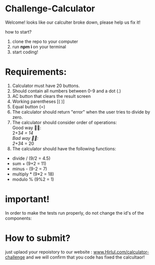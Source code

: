 # Challenge-Calculator

Welcome!
looks like our calculter broke down, please help us fix it!

how to start?

1. clone the repo to your computer
2. run <b> npm i </b> on your terminal
3. start coding!

# Requirements:

1. Calculator must have 20 buttons.
2. Should contain all numbers between 0-9 and a dot (.)
3. AC button that clears the result screen
4. Working parentheses [( )]
5. Equal button (=)
6. The calculator should return "error" when the user tries to divide by zero.
7. The calculator should consider order of operations: </br>
   Good way 👍🏿: </br>
   2+3*4 = 14 </br>
   Bad way 👎🏿: </br>
   2+3*4 = 20 </br>
8. The calculator should have the following functions: </br>

- divide / (9/2 = 4.5)
- sum + (9+2 = 11)
- minus - (9-2 = 7)
- multiply * (9*2 = 18)
- modulo % (9%2 = 1)

# important!

In order to make the tests run properly, do not change the id's of the components:

# How to submit?

just uplaod your repoistory to our website : www.Hirlul.com/calculator-challenge
and we will confirm that you code has fixed the calcultaor!
